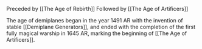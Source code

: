 Preceded by [[The Age of Rebirth]]
Followed by [[The Age of Artificers]]

The age of demiplanes began in the year 1491 AR with the invention of stable [[Demiplane Generators]], and ended with the completion of the first fully magical warship in 1645 AR, marking the beginning of [[The Age of Artificers]].